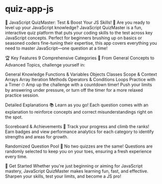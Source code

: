 # quiz-app-js
🧠 JavaScript QuizMaster: Test & Boost Your JS Skills! 🚀
Are you ready to level up your JavaScript knowledge? JavaScript QuizMaster is a fun, interactive quiz platform that puts your coding skills to the test across key JavaScript concepts. Perfect for beginners brushing up on basics or seasoned coders fine-tuning their expertise, this app covers everything you need to master JavaScript—one question at a time!

🏆 Key Features
9 Comprehensive Categories 🎯
From General Concepts to Advanced Topics, challenge yourself in:

General Knowledge
Functions & Variables
Objects
Classes
Scope & Context
Arrays
Array Iteration Methods
Operators & Conditions
Loops
Practice with a Timer ⏱
Amp up the challenge with a countdown timer! Push your limits by answering under pressure, or turn off the timer for a more relaxed practice session.

Detailed Explanations 📚
Learn as you go! Each question comes with an explanation to reinforce concepts and correct misunderstandings right on the spot.

Scoreboard & Achievements 🥇
Track your progress and climb the ranks! Earn badges and view performance analytics for each category to identify strengths and areas for growth.

Randomized Question Pool 🔄
No two quizzes are the same! Questions are randomly selected to keep you on your toes, ensuring a fresh experience every time.

🚀 Get Started
Whether you're just beginning or aiming for JavaScript mastery, JavaScript QuizMaster makes learning fun, fast, and effective. Sharpen your skills, test your limits, and become a JS pro!
